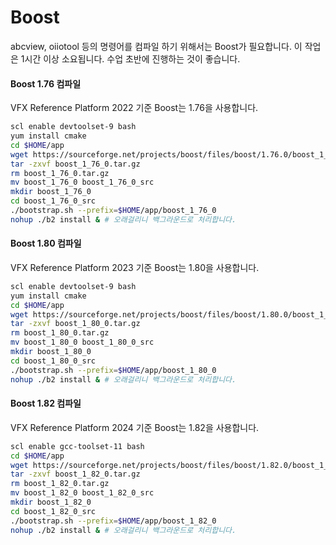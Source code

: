 # Boost

abcview, oiiotool 등의 명령어를 컴파일 하기 위해서는 Boost가 필요합니다. 이 작업은 1시간 이상 소요됩니다. 수업 초반에 진행하는 것이 좋습니다.

#### Boost 1.76 컴파일

VFX Reference Platform 2022 기준 Boost는 1.76을 사용합니다.

```bash
scl enable devtoolset-9 bash
yum install cmake
cd $HOME/app
wget https://sourceforge.net/projects/boost/files/boost/1.76.0/boost_1_76_0.tar.gz --no-check-certificate
tar -zxvf boost_1_76_0.tar.gz
rm boost_1_76_0.tar.gz
mv boost_1_76_0 boost_1_76_0_src
mkdir boost_1_76_0
cd boost_1_76_0_src
./bootstrap.sh --prefix=$HOME/app/boost_1_76_0
nohup ./b2 install & # 오래걸리니 백그라운드로 처리합니다.
```

#### Boost 1.80 컴파일

VFX Reference Platform 2023 기준 Boost는 1.80을 사용합니다.

```bash
scl enable devtoolset-9 bash
yum install cmake
cd $HOME/app
wget https://sourceforge.net/projects/boost/files/boost/1.80.0/boost_1_80_0.tar.gz --no-check-certificate
tar -zxvf boost_1_80_0.tar.gz
rm boost_1_80_0.tar.gz
mv boost_1_80_0 boost_1_80_0_src
mkdir boost_1_80_0
cd boost_1_80_0_src
./bootstrap.sh --prefix=$HOME/app/boost_1_80_0
nohup ./b2 install & # 오래걸리니 백그라운드로 처리합니다.
```

#### Boost 1.82 컴파일

VFX Reference Platform 2024 기준 Boost는 1.82을 사용합니다.

```bash
scl enable gcc-toolset-11 bash
cd $HOME/app
wget https://sourceforge.net/projects/boost/files/boost/1.82.0/boost_1_82_0.tar.gz --no-check-certificate
tar -zxvf boost_1_82_0.tar.gz
rm boost_1_82_0.tar.gz
mv boost_1_82_0 boost_1_82_0_src
mkdir boost_1_82_0
cd boost_1_82_0_src
./bootstrap.sh --prefix=$HOME/app/boost_1_82_0
nohup ./b2 install & # 오래걸리니 백그라운드로 처리합니다.
```